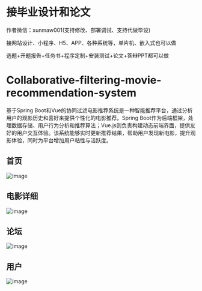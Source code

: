 # 接毕业设计和论文
作者微信：xunmaw001(支持修改、部署调试、支持代做毕设)

接网站设计、小程序、H5、APP、各种系统等，单片机、嵌入式也可以做

选题+开题报告+任务书+程序定制+安装测试+论文+答辩PPT都可以做
# Collaborative-filtering-movie-recommendation-system
基于Spring Boot和Vue的协同过滤电影推荐系统是一种智能推荐平台，通过分析用户的观影历史和喜好来提供个性化的电影推荐。Spring Boot作为后端框架，处理数据存储、用户行为分析和推荐算法；Vue.js则负责构建动态前端界面，提供友好的用户交互体验。该系统能够实时更新推荐结果，帮助用户发现新电影，提升观影体验，同时为平台增加用户粘性与活跃度。
## 首页
![image](https://github.com/user-attachments/assets/4b8aea0a-ab17-4190-a372-fbed9d1a98ed)
## 电影详细
![image](https://github.com/user-attachments/assets/48e9f30e-6e25-4e62-8b48-8b12586c3dbb)
## 论坛
![image](https://github.com/user-attachments/assets/9068af8b-329a-466c-bf1b-409e3972eaf5)
## 用户
![image](https://github.com/user-attachments/assets/0cc9e554-3911-4607-bb0d-0c07cb9738ed)
